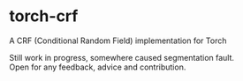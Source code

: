 # torch-crf
A CRF (Conditional Random Field) implementation for Torch

Still work in progress, somewhere caused segmentation fault.  
Open for any feedback, advice and contribution.
